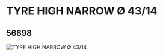 # TYRE HIGH NARROW Ø 43/14
## 56898
![TYRE HIGH NARROW Ø 43/14](https://lc-www-live-s.legocdn.com/media/bricks/5/2/4539268.jpg)